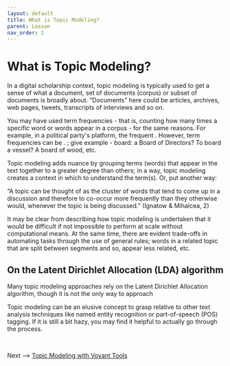 ```yaml
---
layout: default
title: What is Topic Modeling?
parent: Lesson
nav_order: 1
---
```


# What is Topic Modeling?

In a digital scholarship context, topic modeling is typically used to get a sense of what a document, set of documents (corpus) or subset of documents is broadly about. “Documents” here could be articles, archives, web pages, tweets, transcripts of interviews and so on. 

You may have used term frequencies - that is, counting how many times a specific word or words appear in a corpus - for the same reasons. For example, in a political party's platform, the frequent  . However, term frequencies can be . ; give example - board: a Board of Directors? To board a vessel? A board of wood, etc. 

Topic modeling adds nuance by grouping terms (words) that appear in the text together to a greater degree than others; in a way, topic modeling creates a context in which to understand the term(s). Or, put another way:

“A topic can be thought of as the cluster of words that tend to come up in a discussion and therefore to co-occur more frequently than they otherwise would, whenever the topic is being discussed.” (Ignatow & Mihalcea, 2)

It may be clear from describing how topic modeling is undertaken that it would be difficult if not impossible to perform at scale without computational means. At the same time, there are evident trade-offs in automating tasks through the use of general rules; words in a related topic that are split between segments and so, appear less related, etc.

## On the Latent Dirichlet Allocation (LDA) algorithm

Many topic modeling approaches rely on the Latent Dirichlet Allocation algorithm, though it is not the only way to approach 


Topic modeling can be an elusive concept to grasp relative to other text analysis techniques like named entity recognition or part-of-speech (POS) tagging. If it is still a bit hazy, you may find it helpful to actually go through the process.

<br />

Next --> [Topic Modeling with Voyant Tools](tmv.html)
